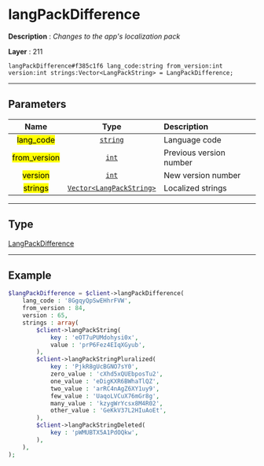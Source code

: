 # langPackDifference

**Description** : *Changes to the app's localization pack*

**Layer** : 211

```tl
langPackDifference#f385c1f6 lang_code:string from_version:int version:int strings:Vector<LangPackString> = LangPackDifference;
```

---

## Parameters

| Name | Type | Description |
| :---: | :---: | :--- |
| <mark>lang_code</mark> | [`string`](type/string) | Language code |
| <mark>from_version</mark> | [`int`](type/int) | Previous version number |
| <mark>version</mark> | [`int`](type/int) | New version number |
| <mark>strings</mark> | [`Vector<LangPackString>`](type/LangPackString) | Localized strings |

---

## Type

[LangPackDifference](type/LangPackDifference)

---

## Example

```php
$langPackDifference = $client->langPackDifference(
	lang_code : '8GgqyQpSwEHhrFVW',
	from_version : 84,
	version : 65,
	strings : array(
		$client->langPackString(
			key : 'eOT7uPUMdohysi0x',
			value : 'prP6Fez4EIqXGyub',
		),
		$client->langPackStringPluralized(
			key : 'PjkR8gUcBGNO7sY0',
			zero_value : 'cXhd5xQUEbposTu2',
			one_value : 'eDigKXR6BWhaTlQZ',
			two_value : 'arRC4nAgZ6XY1uy9',
			few_value : 'UaqoLVCuX76mGr8g',
			many_value : 'kzygWrYcsx8M4R02',
			other_value : 'GeKkV37L2HIuAoEt',
		),
		$client->langPackStringDeleted(
			key : 'pWMUBTX5A1PdOQkw',
		),
	),
);
```